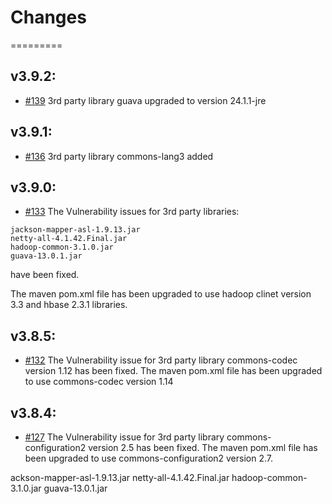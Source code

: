 # Changes
=========

## v3.9.2:
* [#139](https://github.com/IBMStreams/streamsx.hbase/issues/139) 3rd party library guava upgraded to version 24.1.1-jre

## v3.9.1:
* [#136](https://github.com/IBMStreams/streamsx.hbase/issues/136) 3rd party library commons-lang3 added

## v3.9.0:
* [#133](https://github.com/IBMStreams/streamsx.hbase/issues/133) The Vulnerability issues for 3rd party libraries: 
```
jackson-mapper-asl-1.9.13.jar
netty-all-4.1.42.Final.jar
hadoop-common-3.1.0.jar
guava-13.0.1.jar
```
have been fixed. 

The maven pom.xml file has been upgraded to use hadoop clinet version 3.3 and hbase 2.3.1 libraries. 

## v3.8.5:
* [#132](https://github.com/IBMStreams/streamsx.hbase/issues/132) The Vulnerability issue for 3rd party library commons-codec version 1.12 has been fixed. The maven pom.xml file has been upgraded to use commons-codec version 1.14 


## v3.8.4:
* [#127](https://github.com/IBMStreams/streamsx.hbase/issues/127) The Vulnerability issue for 3rd party library commons-configuration2 version 2.5 has been fixed.
The maven pom.xml file has been upgraded to use commons-configuration2 version 2.7.


ackson-mapper-asl-1.9.13.jar
netty-all-4.1.42.Final.jar
hadoop-common-3.1.0.jar
guava-13.0.1.jar
